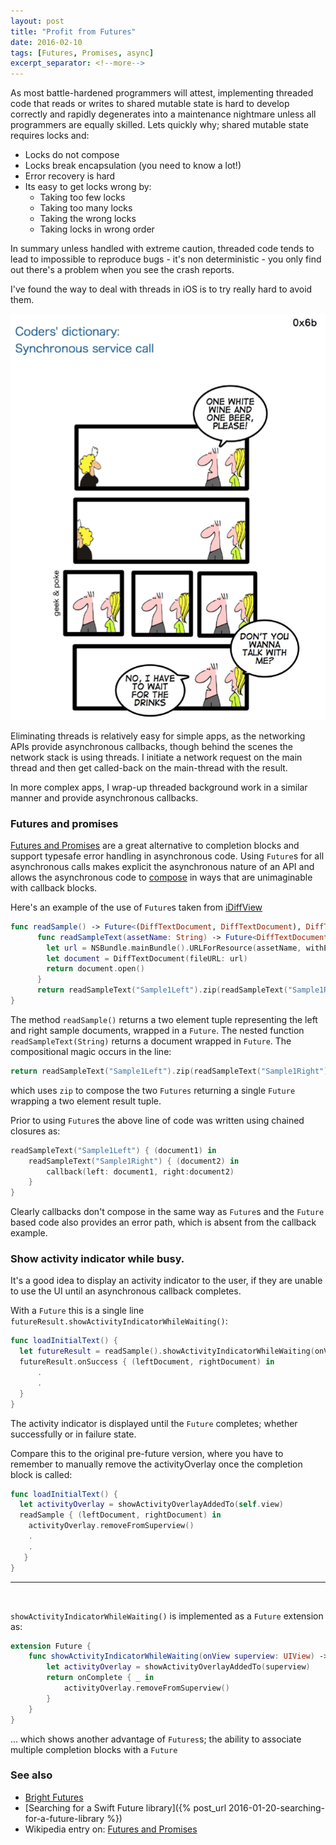 ```yaml
---
layout: post
title: "Profit from Futures"
date: 2016-02-10
tags: [Futures, Promises, async]
excerpt_separator: <!--more-->
---
```

As most battle-hardened programmers will attest, implementing threaded code that reads or writes to shared mutable state is hard to develop correctly and rapidly degenerates into a maintenance nightmare unless all programmers are equally skilled. Lets quickly why; shared mutable state requires locks and:

* Locks do not compose
* Locks break encapsulation (you need to know a lot!)
* Error recovery is hard
* Its easy to get locks wrong by:
  * Taking too few locks
  * Taking too many locks
  * Taking the wrong locks
  * Taking locks in wrong order

In summary unless handled with extreme caution, threaded code tends to lead to impossible to reproduce bugs - it's non deterministic - you only find out there's a problem when you see the crash reports.<!--more-->

I've found the way to deal with threads in iOS is to try really hard to avoid them.

![](/images/blog/joy-of-futures/synchronous-service-call.png)

Eliminating threads is relatively easy for simple apps, as the networking APIs provide asynchronous callbacks, though behind the scenes the network stack is using threads. I initiate a network request on the main thread and then get called-back on the main-thread with the result.

In more complex apps, I wrap-up threaded background work in a similar manner and provide asynchronous callbacks.

### Futures and promises

[Futures and Promises](https://en.wikipedia.org/wiki/Futures_and_promises) are a great alternative to completion blocks and support typesafe error handling in asynchronous code. Using `Future`s for all asynchronous calls makes explicit the asynchronous nature of an API  and allows the asynchronous code to [compose](https://github.com/Thomvis/BrightFutures#functional-composition) in ways that are unimaginable with callback blocks.

Here's an example of the use of `Future`s taken from [iDiffView](https://itunes.apple.com/us/app/idiff-view/id1084386974?mt=8)

```swift
func readSample() -> Future<(DiffTextDocument, DiffTextDocument), DiffTextDocumentErrors> {
      func readSampleText(assetName: String) -> Future<DiffTextDocument, DiffTextDocumentErrors>  {
        let url = NSBundle.mainBundle().URLForResource(assetName, withExtension: "txt")!
        let document = DiffTextDocument(fileURL: url)
        return document.open()
      }
      return readSampleText("Sample1Left").zip(readSampleText("Sample1Right"))
}
```

The method `readSample()` returns a two element tuple representing the left and right sample documents, wrapped in a `Future`.
The nested function `readSampleText(String)` returns a document wrapped in `Future`. The compositional magic occurs in the line:

```swift
return readSampleText("Sample1Left").zip(readSampleText("Sample1Right"))
```

which uses `zip` to compose the two `Futures` returning a single `Future` wrapping a two element result tuple.

Prior to using `Future`s the above line of code was written using chained closures as:

```swift
readSampleText("Sample1Left") { (document1) in		
    readSampleText("Sample1Right") { (document2) in		
        callback(left: document1, right:document2)		
    }		
}
```

Clearly callbacks don't compose in the same way as `Future`s and the `Future` based code also provides an error path, which is absent from the callback example.

### Show activity indicator while busy.

It's a good idea to display an activity indicator to the user, if they are unable to use the UI until an asynchronous callback completes.

With a `Future` this is a single line `futureResult.showActivityIndicatorWhileWaiting()`:

```swift
func loadInitialText() {
  let futureResult = readSample().showActivityIndicatorWhileWaiting(onView: self.view)
  futureResult.onSuccess { (leftDocument, rightDocument) in
      .
      .   
  }
}
```
The activity indicator is displayed until the `Future` completes; whether successfully or in failure state.

Compare this to the original pre-future version, where you have to remember to manually remove the activityOverlay once the completion block is called:

```swift
func loadInitialText() {
  let activityOverlay = showActivityOverlayAddedTo(self.view)
  readSample { (leftDocument, rightDocument) in
    activityOverlay.removeFromSuperview()
    .
    .
   }
}
```

---

<br />

`showActivityIndicatorWhileWaiting()` is implemented as a `Future` extension as:

```swift
extension Future {
    func showActivityIndicatorWhileWaiting(onView superview: UIView) -> Self {
        let activityOverlay = showActivityOverlayAddedTo(superview)
        return onComplete { _ in
            activityOverlay.removeFromSuperview()
        }
    }
}
```

... which shows another advantage of `Futures`s; the ability to associate multiple completion blocks with a `Future`

### See also

* [Bright Futures](https://github.com/Thomvis/BrightFutures)
* [Searching for a Swift Future library]({% post_url 2016-01-20-searching-for-a-future-library %})
* Wikipedia entry on: [Futures and Promises](https://en.wikipedia.org/wiki/Futures_and_promises)
